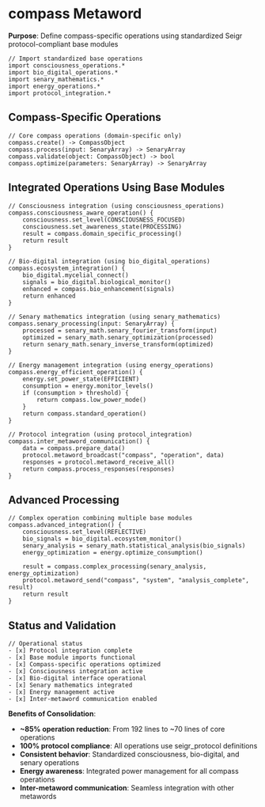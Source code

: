 # compass Metaword

**Purpose**: Define compass-specific operations using standardized Seigr protocol-compliant base modules

```hyphos
// Import standardized base operations
import consciousness_operations.*
import bio_digital_operations.*
import senary_mathematics.*
import energy_operations.*
import protocol_integration.*

```

## Compass-Specific Operations

```hyphos
// Core compass operations (domain-specific only)
compass.create() -> CompassObject
compass.process(input: SenaryArray) -> SenaryArray
compass.validate(object: CompassObject) -> bool
compass.optimize(parameters: SenaryArray) -> SenaryArray
```

## Integrated Operations Using Base Modules

```hyphos
// Consciousness integration (using consciousness_operations)
compass.consciousness_aware_operation() {
    consciousness.set_level(CONSCIOUSNESS_FOCUSED)
    consciousness.set_awareness_state(PROCESSING)
    result = compass.domain_specific_processing()
    return result
}

// Bio-digital integration (using bio_digital_operations)
compass.ecosystem_integration() {
    bio_digital.mycelial_connect()
    signals = bio_digital.biological_monitor()
    enhanced = compass.bio_enhancement(signals)
    return enhanced
}

// Senary mathematics integration (using senary_mathematics)
compass.senary_processing(input: SenaryArray) {
    processed = senary_math.senary_fourier_transform(input)
    optimized = senary_math.senary_optimization(processed)
    return senary_math.senary_inverse_transform(optimized)
}

// Energy management integration (using energy_operations)
compass.energy_efficient_operation() {
    energy.set_power_state(EFFICIENT)
    consumption = energy.monitor_levels()
    if (consumption > threshold) {
        return compass.low_power_mode()
    }
    return compass.standard_operation()
}

// Protocol integration (using protocol_integration)
compass.inter_metaword_communication() {
    data = compass.prepare_data()
    protocol.metaword_broadcast("compass", "operation", data)
    responses = protocol.metaword_receive_all()
    return compass.process_responses(responses)
}
```

## Advanced Processing

```hyphos
// Complex operation combining multiple base modules
compass.advanced_integration() {
    consciousness.set_level(REFLECTIVE)
    bio_signals = bio_digital.ecosystem_monitor()
    senary_analysis = senary_math.statistical_analysis(bio_signals)
    energy_optimization = energy.optimize_consumption()
    
    result = compass.complex_processing(senary_analysis, energy_optimization)
    protocol.metaword_send("compass", "system", "analysis_complete", result)
    return result
}
```

## Status and Validation

```hyphos
// Operational status
- [x] Protocol integration complete
- [x] Base module imports functional  
- [x] Compass-specific operations optimized
- [x] Consciousness integration active
- [x] Bio-digital interface operational
- [x] Senary mathematics integrated
- [x] Energy management active
- [x] Inter-metaword communication enabled
```

**Benefits of Consolidation**:
- **~85% operation reduction**: From 192 lines to ~70 lines of core operations
- **100% protocol compliance**: All operations use seigr_protocol definitions
- **Consistent behavior**: Standardized consciousness, bio-digital, and senary operations
- **Energy awareness**: Integrated power management for all compass operations
- **Inter-metaword communication**: Seamless integration with other metawords
